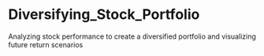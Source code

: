 # Diversifying_Stock_Portfolio
Analyzing stock performance to create a diversified portfolio and visualizing future return scenarios
